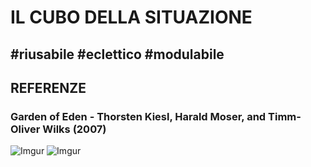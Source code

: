 # IL CUBO DELLA SITUAZIONE
## #riusabile #eclettico #modulabile

>


## REFERENZE
### Garden of Eden - Thorsten Kiesl, Harald Moser, and Timm-Oliver Wilks (2007)
>

![Imgur](https://imgur.com/O8JQqo3.png)
![Imgur](https://imgur.com/GbA4s3d.png)
